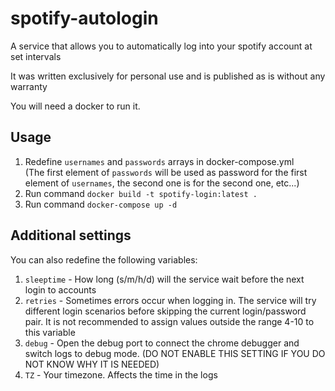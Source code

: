 # spotify-autologin
A service that allows you to automatically log into your spotify account at set intervals

It was written exclusively for personal use and is published as is without any warranty

You will need a docker to run it.

## Usage
1. Redefine `usernames` and `passwords` arrays in docker-compose.yml
\
(The first element of `passwords` will be used as password for the first element of `usernames`, the second one is for the second one, etc...)
2. Run command `docker build -t spotify-login:latest .`
3. Run command `docker-compose up -d`

## Additional settings
You can also redefine the following variables:
1. `sleeptime` - How long (s/m/h/d) will the service wait before the next login to accounts
2. `retries` - Sometimes errors occur when logging in. The service will try different login scenarios before skipping the current login/password pair. It is not recommended to assign values outside the range 4-10 to this variable 
3. `debug` - Open the debug port to connect the chrome debugger and switch logs to debug mode. (DO NOT ENABLE THIS SETTING IF YOU DO NOT KNOW WHY IT IS NEEDED)
4. `TZ` - Your timezone. Affects the time in the logs